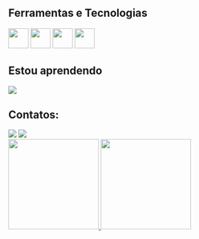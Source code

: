 ## Ferramentas e Tecnologias
<img loading="lazy"  src="https://cdn.jsdelivr.net/gh/devicons/devicon/icons/java/java-original.svg" width="40" height="40" />
<img loading="lazy"  src="https://cdn.jsdelivr.net/gh/devicons/devicon/icons/css3/css3-original.svg" width="40" height="40" />
<img loading="lazy"  src="https://cdn.jsdelivr.net/gh/devicons/devicon/icons/html5/html5-original.svg" width="40" height="40" />
<img loading="lazy"  src="https://cdn.jsdelivr.net/gh/devicons/devicon/icons/javascript/javascript-original.svg" width="40" height="40" />



## Estou aprendendo

<img src="https://cdn.jsdelivr.net/gh/devicons/devicon/icons/angularjs/angularjs-original.svg"/>
 
 ## Contatos:

<div>
<a href = "mailto:rayzalimati@gmail.com"><img loading="lazy" src="https://img.shields.io/badge/Gmail-D14836?style=for-the-badge&logo=gmail&logoColor=white" target="_blank"></a>
<a href="https://www.linkedin.com/in/rayzalimadev" target="_blank"><img loading="lazy" src="https://img.shields.io/badge/-LinkedIn-%230077B5?style=for-the-badge&logo=linkedin&logoColor=white" target="_blank"></a>   
</div>

<div>
<a href="https://github.com/seu-usuário-aqui">
<img loading="lazy" height="180em" src="https://github-readme-stats.vercel.app/api/top-langs/?username=RayzaDev&layout=compact&langs_count=7&theme=dracula"/>
<img loading="lazy" height="180em" src="https://github-readme-stats.vercel.app/api?username=RayzaDev&show_icons=true&theme=dracula&include_all_commits=true&count_private=true"/>
</div>

